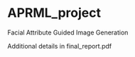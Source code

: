 # APRML_project

Facial Attribute Guided Image Generation

Additional details in final_report.pdf 

